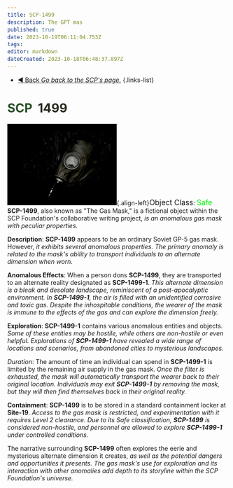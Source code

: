 ```yaml
---
title: SCP-1499
description: The GPT mas
published: true
date: 2023-10-19T06:11:04.753Z
tags: 
editor: markdown
dateCreated: 2023-10-18T06:48:37.897Z
---
```


- [:arrow_backward: Back *Go back to the SCP's page.*](/en/game/scps#scps)
{.links-list}
# <font color="#284f28">SCP</font><font color="white">-</font><font color="#292b1f">1499</font>
![1499.webp](/images/roles/1499.webp){.align-left}<big>Object Class</big>: <font color="#04f504"><big>Safe</big></font>
**SCP-1499**, also known as "The Gas Mask," is a fictional object within the SCP Foundation's collaborative writing project, *is an anomalous gas mask with peculiar properties.*

**Description**:
**SCP-1499** appears to be an ordinary Soviet GP-5 gas mask. However, *it exhibits several anomalous properties. The primary anomaly is related to the mask's ability to transport individuals to an alternate dimension when worn.*

**Anomalous Effects**:
When a person dons **SCP-1499**, they are transported to an alternate reality designated as **SCP-1499-1**. *This alternate dimension is a bleak and desolate landscape, reminiscent of a post-apocalyptic environment. In **SCP-1499-1**, the air is filled with an unidentified corrosive and toxic gas. Despite the inhospitable conditions, the wearer of the mask is immune to the effects of the gas and can explore the dimension freely.*

**Exploration**:
**SCP-1499-1** contains various anomalous entities and objects. *Some of these entities may be hostile, while others are non-hostile or even helpful. Explorations of **SCP-1499-1** have revealed a wide range of locations and scenarios, from abandoned cities to mysterious landscapes.*

*Duration*:
The amount of time an individual can spend in **SCP-1499-1** is limited by the remaining air supply in the gas mask. *Once the filter is exhausted, the mask will automatically transport the wearer back to their original location. Individuals may exit **SCP-1499-1** by removing the mask, but they will then find themselves back in their original reality.*

**Containment**:
**SCP-1499** is to be stored in a standard containment locker at **Site-19**. *Access to the gas mask is restricted, and experimentation with it requires Level 2 clearance. Due to its Safe classification, **SCP-1499** is considered non-hostile, and personnel are allowed to explore **SCP-1499-1** under controlled conditions.*

The narrative surrounding **SCP-1499** often explores the eerie and mysterious alternate dimension it creates, *as well as the potential dangers and opportunities it presents. The gas mask's use for exploration and its interaction with other anomalies add depth to its storyline within the SCP Foundation's universe.*